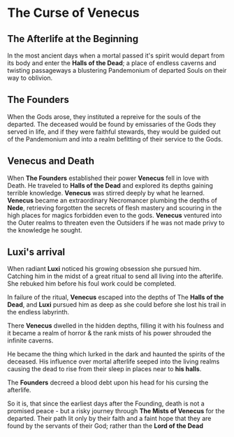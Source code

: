 # The Curse of Venecus 

## The Afterlife at the Beginning

In the most ancient days when a mortal passed it's spirit would depart from its body and enter the **Halls of the Dead**; a place of endless caverns and twisting passageways a blustering Pandemonium of departed Souls on their way to oblivion. 

## The Founders

When the Gods arose, they instituted a repreive for the souls of the departed. The deceased would be found by emissaries of the Gods they served in life, and if they were faithful stewards, they would be guided out of the Pandemonium and into a realm befitting of their service to the Gods. 

## Venecus and Death

When **The Founders** established their power **Venecus** fell in love with Death. He traveled to **Halls of the Dead** and explored its depths gaining terrible knowledge. **Venecus** was stirred deeply by what he learned. **Venecus** became an extraordinary Necromancer plumbing the depths of **Nede**, retrieving forgotten the secrets of flesh mastery and scouring in the high places for magics forbidden even to the gods. **Venecus** ventured into the Outer realms to threaten even the Outsiders if he was not made privy to the knowledge he sought. 

## Luxi's arrival

When radiant **Luxi** noticed his growing obsession she pursued him. Catching him in the midst of a great ritual to send all living into the afterlife. She rebuked him before his foul work could be completed. 

In failure of the ritual, **Venecus** escaped into the depths of The **Halls of the Dead**, and **Luxi** pursued him as deep as she could before she lost his trail in the endless labyrinth.

There **Venecus** dwelled in the hidden depths, filling it with his foulness and it became a realm of horror & the rank mists of his power shrouded the infinite caverns. 

He became the thing which lurked in the dark and haunted the spirits of the deceased. His influence over mortal afterlife seeped into the living realms causing the dead to rise from their sleep in places near to **his halls**. 

The **Founders** decreed a blood debt upon his head for his cursing the afterlife. 

So it is, that since the earliest days after the Founding, death is not a promised peace - but a risky journey through **The Mists of Venecus** for the departed. Their path lit only by their faith and a faint hope that they are found by the servants of their God; rather than the **Lord of the Dead**